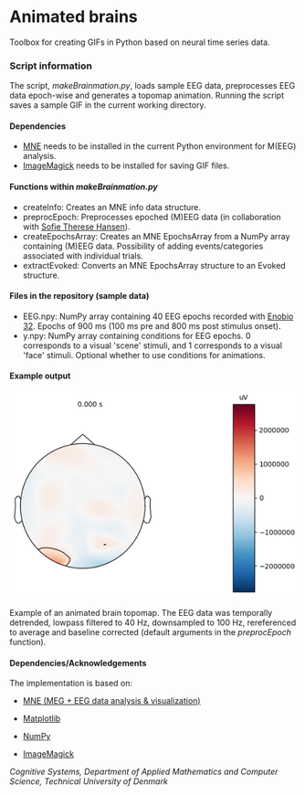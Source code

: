 # Animated brains
Toolbox for creating GIFs in Python based on neural time series data.

### Script information 
The script, *makeBrainmation.py*, loads sample EEG data, preprocesses EEG data epoch-wise and generates a topomap animation.
Running the script saves a sample GIF in the current working directory.

#### Dependencies
- [MNE](https://mne-tools.github.io/stable/index.html) needs to be installed in the current Python environment for M(EEG) analysis.
- [ImageMagick](http://www.imagemagick.org/) needs to be installed for saving GIF files.


#### Functions within *makeBrainmation.py*
- createInfo: Creates an MNE info data structure.
- preprocEpoch: Preprocesses epoched (M)EEG data (in collaboration with [Sofie Therese Hansen](https://github.com/STherese)).
- createEpochsArray: Creates an MNE EpochsArray from a NumPy array containing (M)EEG data. Possibility of adding events/categories associated with individual trials.
- extractEvoked: Converts an MNE EpochsArray structure to an Evoked structure.

#### Files in the repository (sample data)
- EEG.npy: NumPy array containing 40 EEG epochs recorded with [Enobio 32](https://www.neuroelectrics.com/products/enobio/). Epochs of 900 ms (100 ms pre and 800 ms post stimulus onset).
- y.npy: NumPy array containing conditions for EEG epochs. 0 corresponds to a visual 'scene' stimuli, and 1 corresponds to a visual 'face' stimuli. Optional whether to use conditions for animations.

#### Example output 
![](Brainmation_example.gif)

Example of an animated brain topomap. The EEG data was temporally detrended, lowpass filtered to 40 Hz, downsampled to 100 Hz, rereferenced to average and baseline corrected (default arguments in the *preprocEpoch* function).

#### Dependencies/Acknowledgements

The implementation is based on:

- [MNE (MEG + EEG data analysis & visualization)](https://mne-tools.github.io/stable/index.html)

- [Matplotlib](https://matplotlib.org/)

- [NumPy](https://www.numpy.org/)

- [ImageMagick](http://www.imagemagick.org/)

*Cognitive Systems, Department of Applied Mathematics and Computer Science, Technical University of Denmark* 

